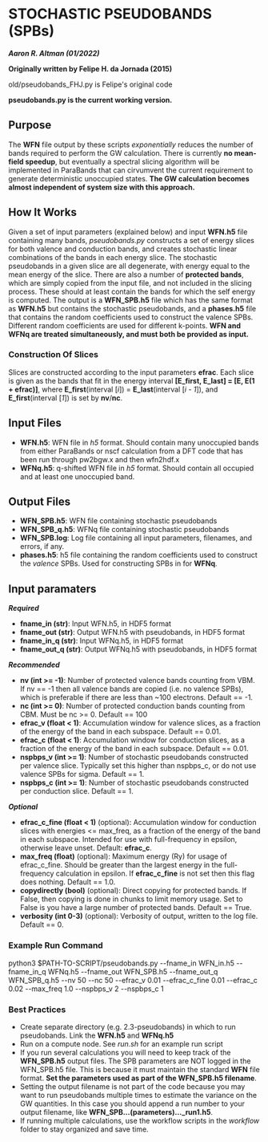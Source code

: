 # STOCHASTIC PSEUDOBANDS (SPBs)

***Aaron R. Altman (01/2022)***

**Originally written by Felipe H. da Jornada (2015)**

old/pseudobands_FHJ.py is Felipe's original code

**pseudobands.py is the current working version.** 

## **Purpose**

The **WFN** file output by these scripts *exponentially* reduces the number of bands required to perform the GW calculation. There is currently **no mean-field speedup**, but eventually a spectral slicing algorithm will be implemented in ParaBands that can cirvumvent the current requirement to generate deterministic unoccupied states. **The GW calculation becomes almost independent of system size with this approach.**


## **How It Works**

Given a set of input parameters (explained below) and input **WFN.h5** file containing many bands, *pseudobands.py* constructs a set of energy slices for both valence and conduction bands, and creates stochastic linear combinations of the bands in each energy slice. The stochastic pseudobands in a given slice are all degenerate, with energy equal to the mean energy of the slice. There are also a number of **protected bands**, which are simply copied from the input file, and not included in the slicing process. These should at least contain the bands for which the self energy is computed. The output is a **WFN_SPB.h5** file which has the same format as **WFN.h5** but contains the stochastic pseudobands, and a **phases.h5** file that contains the random coefficients used to construct the valence SPBs. Different random coefficients are used for different k-points. **WFN and WFNq are treated simultaneously, and must both be provided as input.**

### **Construction Of Slices**
Slices are constructed according to the input parameters **efrac**. Each slice is given as the bands that fit in the energy interval 
		**[E_first, E_last] = [E, E(1 + efrac)]**, 
where 
		**E_first**(interval [*i*]) = **E_last**(interval [*i - 1*]), 
and **E_first**(interval [*1*]) is set by **nv**/**nc**.

## **Input Files**
- **WFN.h5**: WFN file in *h5* format. Should contain many unoccupied bands from either ParaBands or nscf calculation from a DFT code that has been run through pw2bgw.x and then wfn2hdf.x
- **WFNq.h5**: q-shifted WFN file in *h5* format. Should contain all occupied and at least one unoccupied band.

## **Output Files**
- **WFN_SPB.h5**: WFN file containing stochastic pseudobands
- **WFN_SPB_q.h5**: WFNq file containing stochastic pseudobands
- **WFN_SPB.log**: Log file containing all input parameters, filenames, and errors, if any.
- **phases.h5**: h5 file containing the random coefficients used to construct the *valence* SPBs. Used for constructing SPBs in for **WFNq**. 

## **Input paramaters**
***Required***
- **fname_in (str)**: Input WFN.h5, in HDF5 format
- **fname_out (str)**: Output WFN.h5 with pseudobands, in HDF5 format
- **fname_in_q (str)**: Input WFNq.h5, in HDF5 format
- **fname_out_q (str)**: Output WFNq.h5 with pseudobands, in HDF5 format

***Recommended***
- **nv (int >= -1)**: Number of protected valence bands counting from VBM. If nv == -1 then all valence bands are copied (i.e. no valence SPBs), which is preferable if there are less than ~100 electrons. Default == -1.
- **nc (int >= 0)**: Number of protected conduction bands counting from CBM. Must be nc >= 0. Default == 100
- **efrac_v (float < 1)**: Accumulation window for valence slices, as a fraction of the energy of the band in each subspace. Default == 0.01.
- **efrac_c (float < 1)**: Accumulation window for conduction slices, as a fraction of the energy of the band in each subspace. Default == 0.01.
- **nspbps_v (int >= 1)**: Number of stochastic pseudobands constructed per valence slice. Typically set this higher than nspbps_c, or do not use valence SPBs for sigma. Default == 1.
- **nspbps_c (int >= 1)**: Number of stochastic pseudobands constructed per conduction slice. Default == 1.

***Optional***
- **efrac_c_fine (float < 1)** (optional): Accumulation window for conduction slices with energies <= max_freq, as a fraction of the energy of the band in each subspace. Intended for use with full-frequency in epsilon, otherwise leave unset. Default: **efrac_c**.
- **max_freq (float)** (optional): Maximum energy (Ry) for usage of efrac_c_fine. Should be greater than the largest energy in the full-frequency calculation in epsilon. If **efrac_c_fine** is not set then this flag does nothing. Default == 1.0.
- **copydirectly (bool)** (optional): Direct copying for protected bands. If False, then copying is done in chunks to limit memory usage. Set to False is you have a large number of protected bands. Default == True.
- **verbosity (int 0-3)** (optional): Verbosity of output, written to the log file. Default == 0.


### **Example Run Command**
python3 $PATH-TO-SCRIPT/pseudobands.py --fname_in WFN_in.h5 --fname_in_q WFNq.h5 --fname_out WFN_SPB.h5 --fname_out_q WFN_SPB_q.h5 --nv 50 --nc 50 --efrac_v 0.01 --efrac_c_fine 0.01 --efrac_c 0.02 --max_freq 1.0 --nspbps_v 2 --nspbps_c 1

### **Best Practices**
- Create separate directory (e.g. 2.3-pseudobands) in which to run pseudobands. Link the **WFN.h5** and **WFNq.h5** 
- Run on a compute node. See *run.sh* for an example run script
- If you run several calculations you will need to keep track of the **WFN_SPB.h5** output files. The SPB parameters are NOT logged in the WFN_SPB.h5 file. This is because it must maintain the standard **WFN** file format. **Set the parameters used as part of the WFN_SPB.h5 filename**.
- Setting the output filename is not part of the code because you may want to run pseudobands multiple times to estimate the variance on the GW quantities. In this case you should append a run number to your output filename, like **WFN_SPB...(parameters)..._run1.h5**.
- If running multiple calculations, use the workflow scripts in the *workflow* folder to stay organized and save time.
